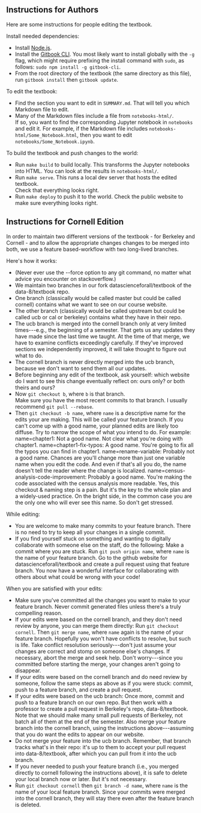 Instructions for Authors
------------------------

Here are some instructions for people editing the textbook.

Install needed dependencies:

* Install [Node.js](https://nodejs.org/en/).
* Install the [Gitbook CLI](https://www.npmjs.com/package/gitbook-cli).
  You most likely want to install globally with the `-g` flag, which might
  require prefixing the install command with `sudo`, as follows:
  `sudo npm install -g gitbook-cli`.
* From the root directory of the textbook (the same directory as this file),
  run `gitbook install` then `gitbook update`.

To edit the textbook:

* Find the section you want to edit in `SUMMARY.md`.  That will tell you
  which Markdown file to edit.
* Many of the Markdown files include a file from `notebooks-html/`.  
  If so, you want to find the corresponding Jupyter notebook in
  `notebooks` and edit it.  For example, if the Markdown file
  includes `notebooks-html/Some_Notebook.html`, then you
  want to edit `notebooks/Some_Notebook.ipynb`.

To build the textbook and push changes to the world:

* Run `make build` to build locally.  This transforms the Jupyter notebooks
  into HTML.  You can look at the results in `notebooks-html/`.
* Run `make serve`.  This runs a local dev server that hosts the edited textbook.  
  Check that everything looks right.
* Run `make deploy` to push it to the world.  Check the public website to make
  sure everything looks right.

Instructions for Cornell Edition
--------------------------------
In order to maintain two different versions of the textbook - for Berkeley and Cornell -
and to allow the appropriate changes changes to be merged into both, we use a
feature based-workflow with two long-lived branches.

Here's how it works:
* (Never ever use the --force option to any git command, no matter what advice you encounter on stackoverflow.)
* We maintain two branches in our fork datascienceforall/textbook of the data-8/textbook repo.  
* One branch (classically would be called master but could be called cornell) contains what we want to see on our course website.
* The other branch (classically would be called upstream but could be called ucb or cal or berkeley) contains what they have in their repo.
* The ucb branch is merged into the cornell branch only at very limited times---e.g., the beginning of a semester.  That gets us any updates they have made since the last time we taught.  At the time of that merge, we have to examine conflicts exceedingly carefully.  If they've improved sections we independently improved, it will take thought to figure out what to do.
* The cornell branch is never directly merged into the ucb branch, because we don't want to send them all our updates.
* Before beginning any edit of the textbook, ask yourself:  which website do I want to see this change eventually reflect on:  ours only?  or both theirs and ours?  
* Now `git checkout b`, where `b` is that branch.  
Make sure you have the most recent commits to that branch.  I usually recommend `git pull --rebase`.
* Then `git checkout -b name`, where `name` is a descriptive name for the edits your are making.  This will be called your feature branch.
If you can't come up with a good name, your planned edits are likely too diffuse.  Try to narrow the scope of what you intend to do.  For example:
name=chapter1:  Not a good name.  Not clear what you're doing with chapter1.
name=chapter1-fix-typos:  A good name.  You're going to fix all the typos you can find in chapter1.
name=rename-variable:  Probably not a good name.  Chances are you'll change more than just one variable name when you edit the code.  And even if that's all you do, the name doesn't tell the reader where the change is localized.
name=census-analysis-code-improvement:  Probably a good name.  You're making the code associated with the census analysis more readable.
Yes, this checkout & naming step is a pain.  But it's the key to the whole plan and a widely-used practice.  On the bright side, in the common case you are the only one who will ever see this name.  So don't get stressed.

While editing:
* You are welcome to make many commits to your feature branch.  There is no need to try to keep all your changes in a single commit.
* If you find yourself stuck on something and wanting to digitally collaborate with someone else on the staff, do the following:
Make a commit where you are stuck.
Run `git push origin name`, where `name` is the name of your feature branch.
Go to the github website for datascienceforall/textbook and create a pull request using that feature branch.  You now have a wonderful interface for collaborating with others about what could be wrong with your code!

When you are satisfied with your edits:
* Make sure you've committed all the changes you want to make to your feature branch.  Never commit generated files unless there's a truly compelling reason.
* If your edits were based on the cornell branch, and they don't need review by anyone, you can merge them directly:
Run `git checkout cornell`.  Then `git merge name`, where `name` again is the name of your feature branch.  Hopefully you won't have conflicts to resolve, but such is life.  Take conflict resolution seriously---don't just assume your changes are correct and stomp on someone else's changes.  If necessary, abort the merge and seek help.  Don't worry---since you committed before starting the merge, your changes aren't going to disappear.
* If your edits were based on the cornell branch and do need review by someone, follow the same steps as above as if you were stuck:  commit, push to a feature branch, and create a pull request.
* If your edits were based on the ucb branch:
Once more, commit and push to a feature branch on our own repo.  But then work with a professor to create a pull request in Berkeley's repo, data-8/textbook.  Note that we should make many small pull requests of Berkeley, not batch all of them at the end of the semester.
Also merge your feature branch into the cornell branch, using the instructions above---assuming that you do want the edits to appear on our website.
* Do not merge your feature into the ucb branch.  Remember, that branch tracks what's in their repo:  it's up to them to accept your pull request into data-8/textbook, after which you can pull from it into the ucb branch.
* If you never needed to push your feature branch (i.e., you merged directly to cornell following the instructions above), it is safe to delete your local branch now or later.  But it's not necessary.  
* Run `git checkout cornell` then `git branch -d name`, where `name` is the name of your local feature branch.  Since your commits were merged into the cornell branch, they will stay there even after the feature branch is deleted.
